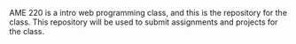 AME 220 is a intro web programming class, and this is the repository for the class. This repository will be used to submit assignments and projects for the class. 
```
